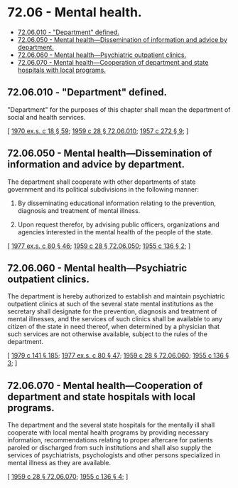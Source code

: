 # 72.06 - Mental health.
* [72.06.010 - "Department" defined.](#7206010---department-defined)
* [72.06.050 - Mental health—Dissemination of information and advice by department.](#7206050---mental-healthdissemination-of-information-and-advice-by-department)
* [72.06.060 - Mental health—Psychiatric outpatient clinics.](#7206060---mental-healthpsychiatric-outpatient-clinics)
* [72.06.070 - Mental health—Cooperation of department and state hospitals with local programs.](#7206070---mental-healthcooperation-of-department-and-state-hospitals-with-local-programs)
## 72.06.010 - "Department" defined.
"Department" for the purposes of this chapter shall mean the department of social and health services.

\[ [1970 ex.s. c 18 § 59](https://leg.wa.gov/CodeReviser/documents/sessionlaw/1970ex1c18.pdf?cite=1970%20ex.s.%20c%2018%20§%2059); [1959 c 28 § 72.06.010](https://leg.wa.gov/CodeReviser/documents/sessionlaw/1959c28.pdf?cite=1959%20c%2028%20§%2072.06.010); [1957 c 272 § 9](https://leg.wa.gov/CodeReviser/documents/sessionlaw/1957c272.pdf?cite=1957%20c%20272%20§%209); \]

## 72.06.050 - Mental health—Dissemination of information and advice by department.
The department shall cooperate with other departments of state government and its political subdivisions in the following manner:

1. By disseminating educational information relating to the prevention, diagnosis and treatment of mental illness.

2. Upon request therefor, by advising public officers, organizations and agencies interested in the mental health of the people of the state.

\[ [1977 ex.s. c 80 § 46](https://leg.wa.gov/CodeReviser/documents/sessionlaw/1977ex1c80.pdf?cite=1977%20ex.s.%20c%2080%20§%2046); [1959 c 28 § 72.06.050](https://leg.wa.gov/CodeReviser/documents/sessionlaw/1959c28.pdf?cite=1959%20c%2028%20§%2072.06.050); [1955 c 136 § 2](https://leg.wa.gov/CodeReviser/documents/sessionlaw/1955c136.pdf?cite=1955%20c%20136%20§%202); \]

## 72.06.060 - Mental health—Psychiatric outpatient clinics.
The department is hereby authorized to establish and maintain psychiatric outpatient clinics at such of the several state mental institutions as the secretary shall designate for the prevention, diagnosis and treatment of mental illnesses, and the services of such clinics shall be available to any citizen of the state in need thereof, when determined by a physician that such services are not otherwise available, subject to the rules of the department.

\[ [1979 c 141 § 185](https://leg.wa.gov/CodeReviser/documents/sessionlaw/1979c141.pdf?cite=1979%20c%20141%20§%20185); [1977 ex.s. c 80 § 47](https://leg.wa.gov/CodeReviser/documents/sessionlaw/1977ex1c80.pdf?cite=1977%20ex.s.%20c%2080%20§%2047); [1959 c 28 § 72.06.060](https://leg.wa.gov/CodeReviser/documents/sessionlaw/1959c28.pdf?cite=1959%20c%2028%20§%2072.06.060); [1955 c 136 § 3](https://leg.wa.gov/CodeReviser/documents/sessionlaw/1955c136.pdf?cite=1955%20c%20136%20§%203); \]

## 72.06.070 - Mental health—Cooperation of department and state hospitals with local programs.
The department and the several state hospitals for the mentally ill shall cooperate with local mental health programs by providing necessary information, recommendations relating to proper aftercare for patients paroled or discharged from such institutions and shall also supply the services of psychiatrists, psychologists and other persons specialized in mental illness as they are available.

\[ [1959 c 28 § 72.06.070](https://leg.wa.gov/CodeReviser/documents/sessionlaw/1959c28.pdf?cite=1959%20c%2028%20§%2072.06.070); [1955 c 136 § 4](https://leg.wa.gov/CodeReviser/documents/sessionlaw/1955c136.pdf?cite=1955%20c%20136%20§%204); \]

